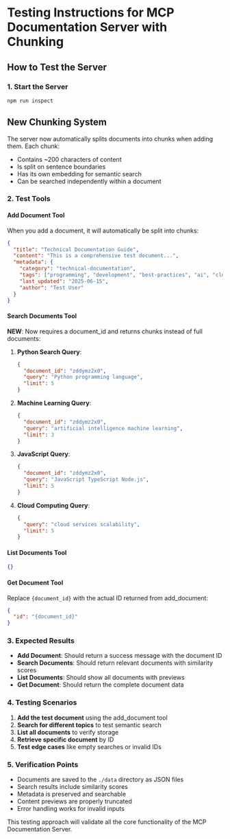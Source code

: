 # Testing Instructions for MCP Documentation Server with Chunking

## How to Test the Server

### 1. Start the Server
```bash
npm run inspect   
```

## New Chunking System

The server now automatically splits documents into chunks when adding them. Each chunk:
- Contains ~200 characters of content
- Is split on sentence boundaries
- Has its own embedding for semantic search
- Can be searched independently within a document

### 2. Test Tools

#### Add Document Tool
When you add a document, it will automatically be split into chunks:

```json
{
  "title": "Technical Documentation Guide",
  "content": "This is a comprehensive test document...",
  "metadata": {
    "category": "technical-documentation",
    "tags": ["programming", "development", "best-practices", "ai", "cloud"],    "difficulty": "intermediate",
    "last_updated": "2025-06-15",
    "author": "Test User"
  }
}
```

#### Search Documents Tool
**NEW**: Now requires a document_id and returns chunks instead of full documents:

1. **Python Search Query**:
   ```json
   {
     "document_id": "zddymz2x0",
     "query": "Python programming language",
     "limit": 5
   }
   ```

2. **Machine Learning Query**:
   ```json
   {
     "document_id": "zddymz2x0", 
     "query": "artificial intelligence machine learning",
     "limit": 3
   }
   ```

3. **JavaScript Query**:
   ```json
   {
     "document_id": "zddymz2x0",
     "query": "JavaScript TypeScript Node.js",
     "limit": 5
   }
   ```

4. **Cloud Computing Query**:
   ```json
   {
     "query": "cloud services scalability",
     "limit": 5
   }
   ```

#### List Documents Tool
```json
{}
```

#### Get Document Tool
Replace `{document_id}` with the actual ID returned from add_document:
```json
{
  "id": "{document_id}"
}
```

### 3. Expected Results

- **Add Document**: Should return a success message with the document ID
- **Search Documents**: Should return relevant documents with similarity scores
- **List Documents**: Should show all documents with previews
- **Get Document**: Should return the complete document data

### 4. Testing Scenarios

1. **Add the test document** using the add_document tool
2. **Search for different topics** to test semantic search
3. **List all documents** to verify storage
4. **Retrieve specific document** by ID
5. **Test edge cases** like empty searches or invalid IDs

### 5. Verification Points

- Documents are saved to the `./data` directory as JSON files
- Search results include similarity scores
- Metadata is preserved and searchable
- Content previews are properly truncated
- Error handling works for invalid inputs

This testing approach will validate all the core functionality of the MCP Documentation Server.

